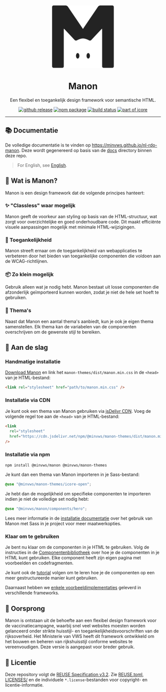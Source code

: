 <p align="center">
  <a href="https://minvws.github.io/nl-rdo-manon" target="_blank">
    <picture>
      <source media="(prefers-color-scheme: dark)" srcset="https://raw.githubusercontent.com/minvws/nl-rdo-manon/main/docs/src/img/logo.svg" />
      <source media="(prefers-color-scheme: light)" srcset="https://raw.githubusercontent.com/minvws/nl-rdo-manon/main/docs/src/img/logo-dark.svg" />
      <img alt="Manon logo" src="https://raw.githubusercontent.com/minvws/nl-rdo-manon/main/docs/src/img/logo-dark.svg" width="200" />
    </picture>
  </a>
</p>

<h1 align="center">Manon</h1>

<p align="center">
  Een flexibel en toegankelijk design framework voor semantische HTML.
</p>

<p align="center">
  <a href="https://github.com/minvws/nl-rdo-manon/releases/latest"><img alt="github release" src="https://img.shields.io/github/v/release/minvws/nl-rdo-manon?style=for-the-badge&color=fa32c8&logo=github"></a>
  <a href="https://www.npmjs.com/package/@minvws/manon" ><img alt="npm package" src="https://img.shields.io/npm/v/@minvws/manon?style=for-the-badge&color=fa32c8&logo=npm"></a>
  <a href="https://github.com/minvws/nl-rdo-manon/actions/workflows/ci.yml?query=branch%3Amain" ><img alt="build status" src="https://img.shields.io/github/actions/workflow/status/minvws/nl-rdo-manon/ci.yml?branch=main&style=for-the-badge&logo=github"></a>
  <a href="https://github.com/minvws/rdo-icore-coordination/" ><img alt="part of icore" src="https://img.shields.io/badge/Part_of-iCore-ed7b3e?style=for-the-badge"></a>
</p>

---

## 📚 Documentatie

De volledige documentatie is te vinden op
<https://minvws.github.io/nl-rdo-manon>. Deze wordt gegenereerd op basis van de
[docs](./docs) directory binnen deze repo.

> For English, see [English](README.en.md).

## 🙋 Wat is Manon?

Manon is een design framework dat de volgende principes hanteert:

### ✨ "Classless" waar mogelijk

Manon geeft de voorkeur aan styling op basis van de HTML-structuur, wat zorgt
voor overzichtelijke en goed onderhoudbare code. Dit maakt efficiënte visuele
aanpassingen mogelijk met minimale HTML-wijzigingen.

### 🫶 Toegankelijkheid

Manon streeft ernaar om de toegankelijkheid van webapplicaties te verbeteren
door het bieden van toegankelijke componenten die voldoen aan de
WCAG-richtlijnen.

### 📦 Zo klein mogelijk

Gebruik alleen wat je nodig hebt. Manon bestaat uit losse componenten die
afzonderlijk geïmporteerd kunnen worden, zodat je niet de hele set hoeft te
gebruiken.

### 🎨 Thema's

Naast dat Manon een aantal thema's aanbiedt, kun je ook je eigen thema
samenstellen. Elk thema kan de variabelen van de componenten overschrijven om de
gewenste stijl te bereiken.

## 🚀 Aan de slag

### Handmatige installatie

[Download Manon](https://github.com/minvws/nl-rdo-manon/archive/refs/heads/main.zip)
en link het `manon-themes/dist/manon.min.css` in de `<head>` van je
HTML-bestand:

```html
<link rel="stylesheet" href="path/to/manon.min.css" />
```

### Installatie via CDN

Je kunt ook een thema van Manon gebruiken via
[jsDelivr CDN](https://cdn.jsdelivr.net/npm/@minvws/manon-themes/). Voeg de
volgende regel toe aan de `<head>` van je HTML-bestand:

```html
<link
  rel="stylesheet"
  href="https://cdn.jsdelivr.net/npm/@minvws/manon-themes/dist/manon.min.css"
/>
```

### Installatie via npm

```console
npm install @minvws/manon @minvws/manon-themes
```

Je kunt dan een thema van Manon importeren in je Sass-bestand:

```scss
@use "@minvws/manon-themes/icore-open";
```

Je hebt dan de mogelijkheid om specifieke componenten te importeren indien je
niet de volledige set nodig hebt:

```scss
@use "@minvws/manon/components/hero";
```

Lees meer informatie in de
[installatie documentatie](https://minvws.github.io/nl-rdo-manon/getting-started/installation)
over het gebruik van Manon met Sass in je project voor meer maatwerkopties.

### Klaar om te gebruiken

Je bent nu klaar om de componenten in je HTML te gebruiken. Volg de instructies
in de [Componentenbibliotheek](https://minvws.github.io/nl-rdo-manon/components)
over hoe je de componenten in je HTML kunt gebruiken. Elke component heeft zijn
eigen pagina met voorbeelden en codefragmenten.

Je kunt ook de
[tutorial](https://minvws.github.io/nl-rdo-manon/getting-started/tutorial)
volgen om te leren hoe je de componenten op een meer gestructureerde manier kunt
gebruiken.

Daarnaast hebben we
[enkele voorbeeldimplementaties](https://github.com/minvws/nl-rdo-manon/tree/main/examples/)
geleverd in verschillende frameworks.

## 🌱 Oorsprong

Manon is ontstaan uit de behoefte aan een flexibel design framework voor de
vaccinatiecampagne, waarbij snel veel websites moesten worden gelanceerd onder
strikte huisstijl- en toegankelijkheidsvoorschriften van de rijksoverheid. Het
Ministerie van VWS heeft dit framework ontwikkeld om het bouwen en beheren van
rijkshuisstijl conforme websites te vereenvoudigen. Deze versie is aangepast
voor breder gebruik.

## 📄 Licentie

Deze repository volgt de
[REUSE Specification v3.2](https://reuse.software/spec/). Zie
[REUSE.toml](./REUSE.toml), [LICENSES/](./LICENSES/) en de individuele
`*.license`-bestanden voor copyright- en licentie-informatie.
